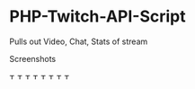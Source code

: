 # PHP-Twitch-API-Script
Pulls out Video, Chat, Stats of stream

Screenshots

<img src="" alt="TakentRecordz" style="width:10px;height:10px;">
<img src="" alt="TakentRecordz" style="width:10px;height:10px;">
<img src="" alt="TakentRecordz" style="width:10px;height:10px;">
<img src="" alt="TakentRecordz" style="width:10px;height:10px;">
<img src="" alt="TakentRecordz" style="width:10px;height:10px;">
<img src="" alt="TakentRecordz" style="width:10px;height:10px;">
<img src="" alt="TakentRecordz" style="width:10px;height:10px;">
<img src="" alt="TakentRecordz" style="width:10px;height:10px;">
